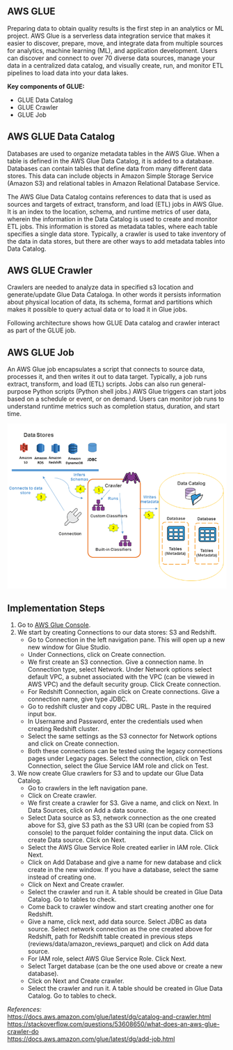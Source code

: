 ## AWS GLUE

Preparing data to obtain quality results is the first step in an analytics or ML project. 
AWS Glue is a serverless data integration service that makes it easier to discover, prepare, move, 
and integrate data from multiple sources for analytics, machine learning (ML), and application development. 
Users can discover and connect to over 70 diverse data sources, manage your data in a centralized data catalog, 
and visually create, run, and monitor ETL pipelines to load data into your data lakes.

**Key components of GLUE:**
* GLUE Data Catalog
* GLUE Crawler
* GLUE Job

## AWS GLUE Data Catalog

Databases are used to organize metadata tables in the AWS Glue. When a table is defined in the AWS Glue Data Catalog, it is added to a database.
Databases can contain tables that define data from many different data stores. This data can include objects in Amazon Simple Storage Service (Amazon S3) and relational tables in Amazon Relational Database Service.

The AWS Glue Data Catalog contains references to data that is used as sources and targets of extract, transform, and load (ETL) jobs in AWS Glue. It is an index to the location, schema, and runtime metrics of user data, wherein the information in the Data Catalog is used to create and monitor ETL jobs. This information is stored as metadata tables, where each table specifies a single data store. 
Typically, a crawler is used to take inventory of the data in data stores, but there are other ways to add metadata tables into Data Catalog.

## AWS GLUE Crawler

Crawlers are needed to analyze data in specified s3 location and generate/update Glue Data Cataloga. In other words it persists information
about physical location of data, its schema, format and partitions which makes it possible to query actual data or to load it in Glue jobs.

Following architecture shows how GLUE Data catalog and crawler interact as part of the GLUE job.

## AWS GLUE Job

An AWS Glue job encapsulates a script that connects to source data, processes it, and then writes it out to data target. Typically, a job runs extract, transform, and load (ETL) scripts. Jobs can also run general-purpose Python scripts (Python shell jobs.) AWS Glue triggers can start jobs based on a schedule or event, or on demand. Users can monitor job runs to understand runtime metrics such as completion status, duration, and start time.

![plot](Images/PopulateCatalog-overview.png)

## Implementation Steps

1. Go to [AWS Glue Console](https://us-east-1.console.aws.amazon.com/glue/home?region=us-east-1#/v2/home).
2. We start by creating Connections to our data stores: S3 and Redshift.
    * Go to Connection in the left navigation pane. This will open up a new new window for Glue Studio.
    * Under Connections, click on Create connection.
    * We first create an S3 connection. Give a connection name. In Connection type, select Network. Under Network options select default VPC, a subnet associated with the VPC (can be viewed in AWS VPC) and the default security group. Click Create connection.
    * For Redshift Connection, again click on Create connections. Give a connection name, give type JDBC.
    * Go to redshift cluster and copy JDBC URL. Paste in the required input box.
    * In Username and Password, enter the credentials used when creating Redshift cluster.
    * Select the same settings as the S3 connector for Network options and click on Create connection.
    * Both these connections can be tested using the legacy connections pages under Legacy pages. Select the connection, click on Test Connection, select the Glue Service IAM role and click on Test.
3. We now create Glue crawlers for S3 and to update our Glue Data Catalog.
    * Go to crawlers in the left navigation pane.
    * Click on Create crawler.
    * We first create a crawler for S3. Give a name, and click on Next. In Data Sources, click on Add a data source.
    * Select Data source as S3, network connection as the one created above for S3, give S3 path as the S3 URI (can be copied from S3 console) to the parquet folder containing the input data. Click on create Data source. Click on Next.
    * Select the AWS Glue Service Role created earlier in IAM role. Click Next.
    * Click on Add Database and give a name for new database and click create in the new window. If you have a database, select the same instead of creating one.
    * Click on Next and Create crawler.
    * Select the crawler and run it. A table should be created in Glue Data Catalog. Go to tables to check.
    * Come back to crawler window and start creating another one for Redshift.
    * Give a name, click next, add data source. Select JDBC as data source. Select network connection as the one created above for Redshift, path for Redshift table created in previous steps (reviews/data/amazon_reviews_parquet) and click on Add data source. 
    * For IAM role, select AWS Glue Service Role. Click Next.
    * Select Target database (can be the one used above or create a new database).
    * Click on Next and Create crawler.
    * Select the crawler and run it. A table should be created in Glue Data Catalog. Go to tables to check.

*References:*  
https://docs.aws.amazon.com/glue/latest/dg/catalog-and-crawler.html  
https://stackoverflow.com/questions/53608650/what-does-an-aws-glue-crawler-do  
https://docs.aws.amazon.com/glue/latest/dg/add-job.html
